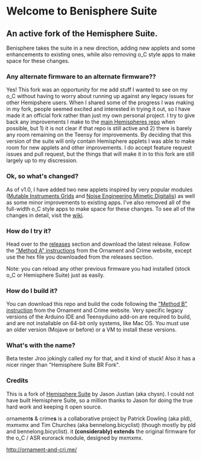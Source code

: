 Welcome to Benisphere Suite
===

## An active fork of the Hemisphere Suite. 

Benisphere takes the suite in a new direction, adding new applets and some enhancements to existing ones, while also removing o_C style apps to make space for these changes.

### Any alternate firmware to an alternate firmware??

Yes! This fork was an opportunity for me add stuff I wanted to see on my o_C without having to worry about running up against any legacy issues for other Hemipshere users. When I shared some of the progress I was making in my fork, people seemed excited and interested in trying it out, so I have made it an official fork rather than just my own personal project. I try to give back any improvements I make to the [main Hemispheres repo](https://github.com/Chysn/O_C-HemisphereSuite) when possible, but 1) it is not clear if that repo is still active and 2) there is barely any room remaining on the Teensy for improvements. By deciding that this version of the suite will only contain Hemisphere applets I was able to make room for new applets and other improvements. I do accept feature request issues and pull request, but the things that will make it in to this fork are still largely up to my discression.

### Ok, so what's changed?

As of v1.0, I have added two new applets inspired by very popular modules ([Mutable Instruments Grids](https://mutable-instruments.net/modules/grids/) and [Noise Engineering Mimetic Digitalis](https://noiseengineering.us/products/mimetic-digitalis)) as well as some minor improvements to existing apps. I've also removed all of the full-width o_C style apps to make space for these changes. To see all of the changes in detail, visit the [wiki](https://github.com/benirose/O_C-HemisphereSuite/wiki).

### How do I try it?

Head over to the [releases](https://github.com/benirose/O_C-HemisphereSuite/releases) section and download the latest release. Follow the ["Method A" instructions](https://ornament-and-cri.me/firmware/#method_a) from the Ornament and Crime website, except use the hex file you downloaded from the releases section.

Note: you can reload any other previous firmware you had installed (stock o_C or Hemisphere Suite) just as easily.

### How do I build it?

You can download this repo and build the code following the ["Method B" instruction](https://ornament-and-cri.me/firmware/#method_b) from the Ornament and Crime website. Very specific legacy versions of the Arduino IDE and Teensyduino add-on are required to build, and are not installable on 64-bit only systems, like Mac OS. You must use an older version (Mojave or before) or a VM to install these versions.

### What's with the name?

Beta tester Jroo jokingly called my for that, and it kind of stuck! Also it has a nicer ringer than "Hemisphere Suite BR Fork".

### Credits

This is a fork of [Hemisphere Suite](https://github.com/Chysn/O_C-HemisphereSuite) by Jason Justian (aka chysn). I could not have built Hemisphere Suite, so a million thanks to Jason for doing the true hard work and keeping it open source.

ornament**s** & crime**s** is a collaborative project by Patrick Dowling (aka pld), mxmxmx and Tim Churches (aka bennelong.bicyclist) (though mostly by pld and bennelong.bicyclist). it **(considerably) extends** the original firmware for the o_C / ASR eurorack module, designed by mxmxmx.

http://ornament-and-cri.me/